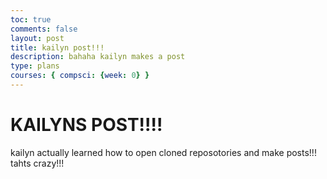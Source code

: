 ```yaml
---
toc: true
comments: false
layout: post
title: kailyn post!!!
description: bahaha kailyn makes a post
type: plans
courses: { compsci: {week: 0} }
---
```


# KAILYNS POST!!!!
kailyn actually learned how to open cloned reposotories and make posts!!! tahts crazy!!!